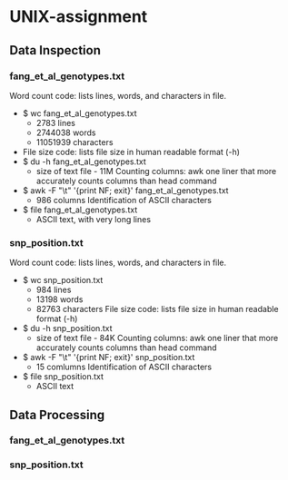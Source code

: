 # UNIX-assignment
## Data Inspection
### fang_et_al_genotypes.txt
Word count code: lists lines, words, and characters in file.
- $ wc fang_et_al_genotypes.txt
	* 2783 lines
	* 2744038 words
	* 11051939 characters
- File size code: lists file size in human readable format (-h)
- $ du -h fang_et_al_genotypes.txt
	* size of text file - 11M
Counting columns: awk one liner that more accurately counts columns than head command
- $ awk -F "\t" '{print NF; exit}' fang_et_al_genotypes.txt
	* 986 columns
Identification of ASCII characters
- $ file fang_et_al_genotypes.txt
	* ASCII text, with very long lines
### snp_position.txt
Word count code: lists lines, words, and characters in file.
- $ wc snp_position.txt
	* 984 lines
	* 13198 words
	* 82763 characters
File size code: lists file size in human readable format (-h)
- $ du -h snp_position.txt
	* size of text file - 84K
Counting columns: awk one liner that more accurately counts columns than head command
- $ awk -F "\t" '{print NF; exit}' snp_position.txt
	* 15 comlumns
Identification of ASCII characters
- $ file snp_position.txt
	* ASCII text
## Data Processing
### fang_et_al_genotypes.txt
### snp_position.txt
